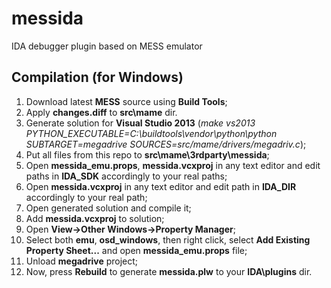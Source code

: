 # messida
IDA debugger plugin based on MESS emulator

## Compilation (for Windows)
1. Download latest **MESS** source using **Build Tools**;
2. Apply **changes.diff** to **src\mame** dir.
3. Generate solution for **Visual Studio 2013** (*make vs2013 PYTHON_EXECUTABLE=C:\buildtools\vendor\python\python SUBTARGET=megadrive SOURCES=src/mame/drivers/megadriv.c*);
4. Put all files from this repo to **src\mame\3rdparty\messida**;
5. Open **messida_emu.props**, **messida.vcxproj** in any text editor and edit paths in **IDA_SDK** accordingly to your real paths;
6. Open **messida.vcxproj** in any text editor and edit path in **IDA_DIR** accordingly to your real path;
7. Open generated solution and compile it;
8. Add **messida.vcxproj** to solution;
9. Open **View->Other Windows->Property Manager**;
10. Select both **emu**, **osd_windows**, then right click, select **Add Existing Property Sheet...** and open **messida_emu.props** file;
11. Unload **megadrive** project;
12. Now, press **Rebuild** to generate **messida.plw** to your **IDA\plugins** dir.
